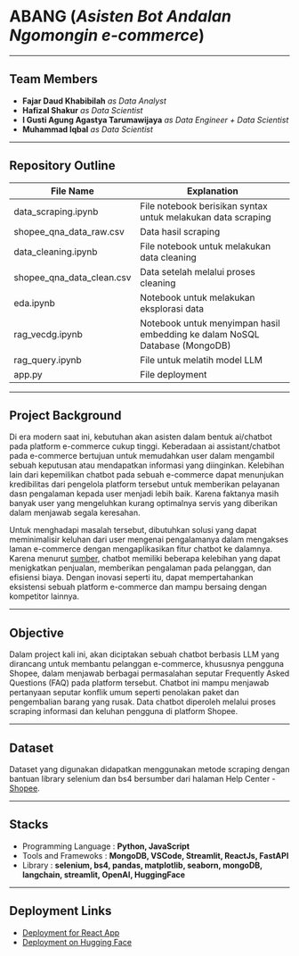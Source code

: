 # ABANG (*Asisten Bot Andalan Ngomongin e-commerce*)
---
## Team Members
- **Fajar Daud Khabibilah** *as Data Analyst*
- **Hafizal Shakur** *as Data Scientist*
- **I Gusti Agung Agastya Tarumawijaya** *as Data Engineer + Data Scientist*
- **Muhammad Iqbal** *as Data Scientist*

---
## Repository Outline

|File Name                | Explanation                                                               |
|-------------------------|---------------------------------------------------------------------------|
|data_scraping.ipynb      | File notebook berisikan syntax untuk melakukan data scraping              |
|shopee_qna_data_raw.csv  | Data hasil scraping                                                       |
|data_cleaning.ipynb      | File notebook untuk melakukan data cleaning                               |
|shopee_qna_data_clean.csv| Data setelah melalui proses cleaning                                      |
|eda.ipynb                | Notebook untuk melakukan eksplorasi data                                  |
|rag_vecdg.ipynb          | Notebook untuk menyimpan hasil embedding ke dalam NoSQL Database (MongoDB)|
|rag_query.ipynb          | File untuk melatih model LLM                                              |
|app.py                   | File deployment                                                           |

---
## Project Background
Di era modern saat ini, kebutuhan akan asisten dalam bentuk ai/chatbot pada platform e-commerce cukup tinggi. Keberadaan ai assistant/chatbot pada e-commerce bertujuan untuk memudahkan user dalam mengambil sebuah keputusan atau mendapatkan informasi yang diinginkan. Kelebihan lain dari kepemilikan chatbot pada sebuah e-commerce dapat menunjukan kredibilitas dari pengelola platform tersebut untuk memberikan pelayanan dasn pengalaman  kepada user menjadi lebih baik. Karena faktanya masih banyak user yang mengeluhkan kurang optimalnya servis yang diberikan dalam menjawab segala keresahan.

Untuk menghadapi masalah tersebut, dibutuhkan solusi yang dapat meminimalisir keluhan dari user mengenai pengalamanya dalam mengakses laman e-commerce dengan mengaplikasikan fitur chatbot ke dalamnya. Karena menurut [sumber](https://www.puskomedia.id/blog/chatbot-dalam-industri-e-commerce-dongkrak-dukungan-pelanggan-dan-tingkatkan-pengalaman-berbelanja/?utm_source=chatgpt.com), chatbot memiliki beberapa kelebihan yang dapat menigkatkan penjualan, memberikan pengalaman pada pelanggan, dan efisiensi biaya. Dengan inovasi seperti itu, dapat mempertahankan eksistensi sebuah platform e-commerce dan mampu bersaing dengan kompetitor lainnya.

---
## Objective
Dalam project kali ini, akan diciptakan sebuah chatbot berbasis LLM yang dirancang untuk membantu pelanggan e-commerce, khususnya pengguna Shopee, dalam menjawab berbagai permasalahan seputar Frequently Asked Questions (FAQ) pada platform tersebut. Chatbot ini mampu menjawab pertanyaan seputar konflik umum seperti penolakan paket dan pengembalian barang yang rusak. Data chatbot diperoleh melalui proses scraping informasi dan keluhan pengguna di platform Shopee.

---
## Dataset
Dataset yang digunakan didapatkan menggunakan metode scraping dengan bantuan library selenium dan bs4 bersumber dari halaman Help Center - [Shopee](https://help.shopee.co.id/portal/4/category).

---
## Stacks
- Programming Language  : **Python, JavaScript**
- Tools and Framewoks   : **MongoDB, VSCode, Streamlit, ReactJs, FastAPI** 
- Library               : **selenium, bs4, pandas, matplotlib, seaborn, mongoDB, langchain, streamlit, OpenAI, HuggingFace**

---
## Deployment Links
- [Deployment for React App](https://abang-shopeebot.web.app/)
- [Deployment on Hugging Face](https://huggingface.co/spaces/mbale014/ABANG-chatbot-for-shopee)